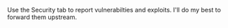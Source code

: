 Use the Security tab to report vulnerabilties and exploits. I'll do my best to forward them upstream.
